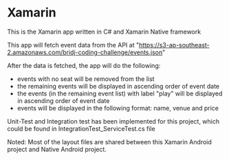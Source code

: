 # Xamarin
This is the Xamarin app written in C# and Xamarin Native framework

This app will fetch event data from the API at "https://s3-ap-southeast-2.amazonaws.com/bridj-coding-challenge/events.json" 

After the data is fetched, the app will do the following:
- events with no seat will be removed from the list
- the remaining events will be displayed in ascending order of event date
- the events (in the remaining event list) with label "play" will be displayed in ascending order of event date
- events will be displayed in the following format: name, venue and price

Unit-Test and Integration test has been implemented for this project, which could be found in IntegrationTest_ServiceTest.cs file

Noted: Most of the layout files are shared between this Xamarin Android project and Native Android project.